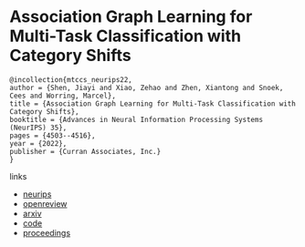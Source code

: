 # Association Graph Learning for Multi-Task Classification with Category Shifts

```
@incollection{mtccs_neurips22,
author = {Shen, Jiayi and Xiao, Zehao and Zhen, Xiantong and Snoek, Cees and Worring, Marcel},
title = {Association Graph Learning for Multi-Task Classification with Category Shifts},
booktitle = {Advances in Neural Information Processing Systems (NeurIPS) 35},
pages = {4503--4516},
year = {2022},
publisher = {Curran Associates, Inc.}
}
```

links
- [neurips](https://nips.cc/Conferences/2022/Schedule?showEvent=54089)
- [openreview](https://openreview.net/forum?id=Q82UCjXNSWL)
- [arxiv](https://arxiv.org/abs/2210.04637)
- [code](https://github.com/autumn9999/MTC-with-Category-Shifts)
- [proceedings](https://papers.nips.cc//paper_files/paper/2022/hash/1cc70be9fb6a83bc46cf4ac21a91e0b0-Abstract-Conference.html)
